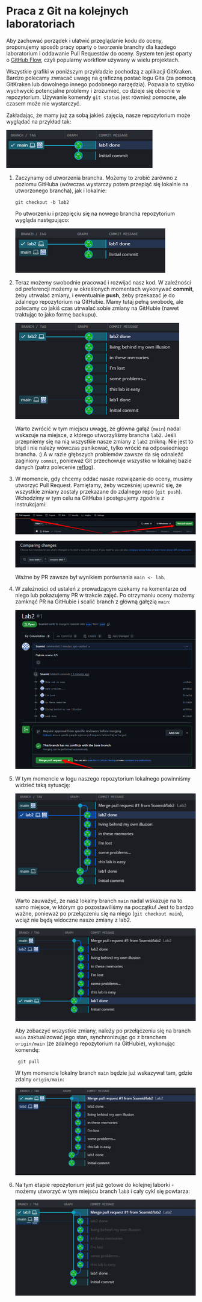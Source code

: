 # Praca z Git na kolejnych laboratoriach

Aby zachować porządek i ułatwić przeglądanie kodu do oceny, proponujemy sposób pracy oparty o tworzenie branchy dla każdego laboratorium i oddawanie Pull Requestów do oceny. System ten jest oparty o [GitHub Flow](https://docs.github.com/en/get-started/using-github/github-flow), czyli popularny workflow używany w wielu projektach. 

Wszystkie grafiki w poniższym przykładzie pochodzą z aplikacji GitKraken. Bardzo polecamy zwracać uwagę na graficzną postać logu Gita (za pomocą GitKraken lub dowolnego innego podobnego narzędzia). Pozwala to szybko wychwycić potencjalne problemy i zrozumieć, co dzieje się obecnie w repozytorium. Używanie komendy `git status` jest również pomocne, ale czasem może nie wystarczyć.

Zakładając, że mamy już za sobą jakieś zajęcia, nasze repozytorium może wyglądać na przykład tak:

![Stan repo po lab1](img/1.png)

1. Zaczynamy od utworzenia brancha. Możemy to zrobić zarówno z poziomu GitHuba (wówczas wystarczy potem przepiąć się lokalnie na utworzonego brancha), jak i lokalnie:
    ```
    git checkout -b lab2
    ```
	Po utworzeniu i przepięciu się na nowego brancha repozytorium wygląda następująco:
	
	![Stan repo po utworzeniu brancha lab2](img/2.png)

1. Teraz możemy swobodnie pracować i rozwijać nasz kod. W zależności od preferencji możemy w określonych momentach wykonywać **commit**, żeby utrwalać zmiany, i ewentualnie **push**, żeby przekazać je do zdalnego repozytorium na GitHubie. Mamy tutaj pełną swobodę, ale polecamy co jakiś czas utrwalać sobie zmiany na GitHubie (nawet traktując to jako formę backupu). 

	![Stan repo po wykonaniu szeregu zmian na branchu lab2](img/3.png)

	Warto zwrócić w tym miejscu uwagę, że główna gałąź (`main`) nadal wskazuje na miejsce, z którego utworzyliśmy brancha `lab2`. Jeśli przepniemy się na nią wszystkie nasze zmiany z `lab2` znikną. Nie jest to błąd i nie należy wówczas panikować, tylko wrócić na odpowiedniego brancha. :) A w razie głębszych problemów zawsze da się odnaleźć zaginiony `commit`, ponieważ Git przechowuje wszystko w lokalnej bazie danych (patrz polecenie [reflog](https://git-scm.com/docs/git-reflog)). 

1. W momencie, gdy chcemy oddać nasze rozwiązanie do oceny, musimy utworzyć Pull Request. Pamiętamy, żeby wcześniej upewnić się, że wszystkie zmiany zostały przekazane do zdalnego repo (`git push`). Wchodzimy w tym celu na GitHuba i postępujemy zgodnie z instrukcjami:

	![Tworzenie Pull Request na GitHubie](img/4.png)

	![Tworzenie Pull Request na GitHubie](img/5.png)

	Ważne by PR zawsze był wynikiem porównania `main <- lab`. 

1. W zależności od ustaleń z prowadzącym czekamy na komentarze od niego lub pokazujemy PR w trakcie zajęć. Po otrzymaniu oceny możemy zamknąć PR na GitHubie i scalić branch z główną gałęzią `main`:

	![Wcielanie zmian do głównej gałęzi](img/6.png)
	
1. W tym momencie w logu naszego repozytorium lokalnego powinniśmy widzieć taką sytuację:

	![Stan repo po scaleniu PR](img/7.png)

    Warto zauważyć, że nasz lokalny branch `main` nadal wskazuje na to samo miejsce, w którym go pozostawiliśmy na początku! Jest to bardzo ważne, ponieważ po przełączeniu się na niego (`git checkout main`), wciąż nie będą widoczne nasze zmiany z lab2. 

	![Stan repo po przełączeniu się na lokalny main](img/8.png)
	
	Aby zobaczyć wszystkie zmiany, należy po przełączeniu się na branch `main` zaktualizować jego stan, synchronizując go z branchem `origin/main` (ze zdalnego repozytorium na GitHubie), wykonując komendę:

	    git pull
	
	W tym momencie lokalny branch `main` będzie już wskazywał tam, gdzie zdalny `origin/main`:

	![Stan repo po zsynchronizowaniu main](img/9.png)	
	
1. Na tym etapie repozytorium jest już gotowe do kolejnej laborki - możemy utworzyć w tym miejscu branch `lab3` i cały cykl się powtarza:

	![Stan repo po rozpoczęciu kolejnego lab](img/10.png)	
